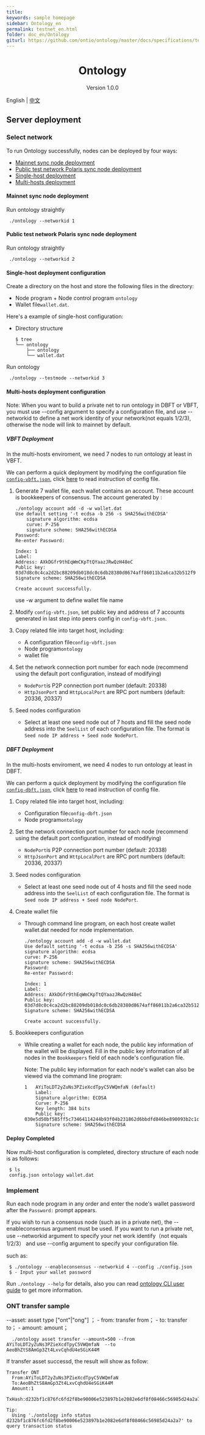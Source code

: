 ```yaml
---
title:
keywords: sample homepage
sidebar: Ontology_en
permalink: testnet_en.html
folder: doc_en/Ontology
giturl: https://github.com/ontio/ontology/master/docs/specifications/testnet.md
---
```



<h1 align="center">Ontology </h1>
<p align="center" class="version">Version 1.0.0 </p>






English | [中文](./testnet_zh.html) 

## Server deployment
### Select network
To run Ontology successfully,  nodes can be deployed by four ways:

- [Mainnet sync node deployment](#mainnet-sync-node-deployment)
- [Public test network Polaris sync node deployment](#public-test-network-polaris-sync-node-deployment)
- [Single-host deployment](#single-host-deployment-configuration)
- [Multi-hosts deployment](#multi-hosts-deployment-configuration)

#### Mainnet sync node deployment

Run ontology straightly

   ```
	./ontology --networkid 1
   ```

#### Public test network Polaris sync node deployment   
     
Run ontology straightly

   ```
	./ontology --networkid 2
   ```

#### Single-host deployment configuration

Create a directory on the host and store the following files in the directory:

- Node program + Node control program  `ontology`
- Wallet file`wallet.dat`.

Here's a example of single-host configuration:

- Directory structure
    ```shell
    $ tree
    └── ontology
        ├── ontology
        └── wallet.dat
    ```

Run ontology

   ```
	./ontology --testmode --networkid 3
   ```
#### Multi-hosts deployment configuration

Note: When you want to build a private net to run ontology in DBFT or VBFT, you must use --config argument to specify a configuration file, and
use --networkid to define a net work identity of your network(not equals 1/2/3), otherwise the node will link to mainnet by default.

##### VBFT Deployment

In the multi-hosts enviroment, we need 7 nodes to run ontology at least in VBFT.

We can perform a quick deployment by modifying the configuration file [`config-vbft.json`](https://github.com/ontio/ontology/blob/master/docs/specifications/config-vbft.json), click [here](./config_en.html) to read 
instruction of config file.

1. Generate 7 wallet file, each wallet contains an account. These account is bookkeepers of consensus. The account generated by :
	```
	./ontology account add -d -w wallet.dat
	Use default setting '-t ecdsa -b 256 -s SHA256withECDSA' 
		signature algorithm: ecdsa 
		curve: P-256 
		signature scheme: SHA256withECDSA 
	Password:
	Re-enter Password:

	Index: 1
	Label: 
	Address: AXkDGfr9thEqWmCKpTtQYaazJRwQzH48eC
	Public key: 03d7d8c0c4ca2d2bc88209db018dc0c6db28380d8674aff86011b2a6ca32b512f9
	Signature scheme: SHA256withECDSA

	Create account successfully.
	```
    use -w argument to define wallet file name

2. Modify `config-vbft.json`, set public key and address of 7 accounts generated in last step into peers config in `config-vbft.json`.

3. Copy related file into target host, including:

   - A configuration file`config-vbft.json`
   - Node program`ontology`
   - wallet file
   
4. Set the network connection port number for each node (recommend using the default port configuration, instead of modifying)

   - `NodePort`is P2P connection port number (default: 20338)
   - `HttpJsonPort` and `HttpLocalPort` are RPC port numbers (default: 20336, 20337)

5. Seed nodes configuration

   - Select at least one seed node out of 7 hosts and fill the seed node address into the `SeelList` of each configuration file. The format is `Seed node IP address + Seed node NodePort`.

##### DBFT Deployment

In the multi-hosts enviroment, we need 4 nodes to run ontology at least in DBFT.

We can perform a quick deployment by modifying the configuration file [`config-dbft.json`](https://github.com/ontio/ontology/blob/master/docs/specifications/config-dbft.json), click [here](./config_en.html) to read 
 instruction of config file.
1. Copy related file into target host, including:
  
     - Configuration file`config-dbft.json`
     - Node program`ontology`
     
2. Set the network connection port number for each node (recommend using the default port configuration, instead of modifying)

   - `NodePort`is P2P connection port number (default: 20338)
   - `HttpJsonPort` and `HttpLocalPort` are RPC port numbers (default: 20336, 20337)

3. Seed nodes configuration
   
      - Select at least one seed node out of 4 hosts and fill the seed node address into the `SeelList` of each configuration file. The format is `Seed node IP address + Seed node NodePort`.

4. Create wallet file

   - Through command line program, on each host create wallet wallet.dat needed for node implementation.
        ```
        ./ontology account add -d -w wallet.dat
        Use default setting '-t ecdsa -b 256 -s SHA256withECDSA' 
        signature algorithm: ecdsa 
        curve: P-256 
        signature scheme: SHA256withECDSA 
        Password:
        Re-enter Password:
            
        Index: 1
        Label: 
        Address: AXkDGfr9thEqWmCKpTtQYaazJRwQzH48eC
        Public key: 03d7d8c0c4ca2d2bc88209db018dc0c6db28380d8674aff86011b2a6ca32b512f9
        Signature scheme: SHA256withECDSA
            
        Create account successfully.
        ```

5. Bookkeepers configuration

   - While creating a wallet for each node, the public key information of the wallet will be displayed. Fill in the public key information of all nodes in the `Bookkeepers` field of each node's configuration file.

     Note: The public key information for each node's wallet can also be viewed via the command line program:

        ```
        1	AYiToLDT2yZuNs3PZieXcdTpyC5VWQmfaN (default)
        	Label: 
        	Signature algorithm: ECDSA
        	Curve: P-256
        	Key length: 384 bits
        	Public key: 030e5d50bf585ff5c73464114244b93f04b231862d6bbdfd846be890093b2c1c17
        	Signature scheme: SHA256withECDSA
        ```

#### Deploy Completed

Now multi-host configuration is completed, directory structure of each node is as follows:

   ```shell
	$ ls
	config.json ontology wallet.dat
   ```

### Implement

Run each node program in any order and enter the node's wallet password after the `Password:` prompt appears.
  
If you wish to run a consensus node (such as in a private net), the --enableconsensus argument must be used. If you want to run
a private net, use --networkid argument to specify your net work identify（not equals 1/2/3） and use --config argument to specify your configuration
file.

such as:
   ```
    $ ./ontology --enableconsensus --networkid 4 --config ./config.json
    $ - Input your wallet password
   ```

Run `./ontology --help` for details, also you can read [ontology CLI user guide](./cli_user_guide_en.html) to get more information.

### ONT transfer sample
--asset: asset type ["ont"|"ong"] ； - from: transfer from； - to: transfer to； - amount: amount；
```shell
  ./ontology asset transfer --amount=500 --from  AYiToLDT2yZuNs3PZieXcdTpyC5VWQmfaN  --to AeoBhZtS8AmGp3Zt4LxvCqhdU4eSGiK44M
```
If transfer asset successd, the result will show as follow:
```
Transfer ONT
  From:AYiToLDT2yZuNs3PZieXcdTpyC5VWQmfaN
  To:AeoBhZtS8AmGp3Zt4LxvCqhdU4eSGiK44M
  Amount:1
  TxHash:d232bf1c876fc6fd2f8be90006e523897b1e2082e6df8f08466c56985d24a2a7

Tip:
  Using './ontology info status d232bf1c876fc6fd2f8be90006e523897b1e2082e6df8f08466c56985d24a2a7' to query transaction status
```